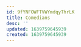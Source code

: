 ```yaml
---
id: 9fYNFOWFTVWYmdqyThrLK
title: Comedians
desc: ''
updated: 1639759645939
created: 1639759645939
---
```


